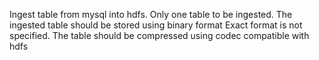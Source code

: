 Ingest table from mysql into hdfs.
Only one table to be ingested. 
The ingested table should be stored using binary format
Exact format is not specified. 
The table should be compressed using codec compatible with hdfs

